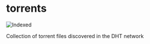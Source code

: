 torrents 
========
![Indexed](https://img.shields.io/badge/indexed-198177-blue)

Collection of torrent files discovered in the DHT network
